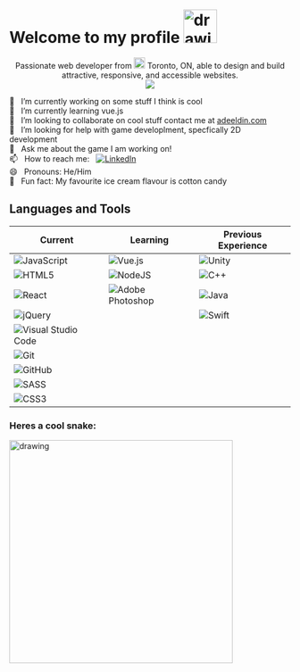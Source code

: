 


<h1>Welcome to my profile 	<img src="https://cliply.co/wp-content/uploads/2019/06/391906110_WAVING_HAND_400px.gif" alt="drawing" width="60" /></h1>


<p align="center">
  Passionate web developer from <img src="https://camo.githubusercontent.com/93381a05450a062f45eca1387507f137128eae742d76de5f1761c43c17df5f2e/68747470733a2f2f7374617469632e647763646e2e6e65742f6373732f666c61672d69636f6e732f666c6167732f3478332f63612e737667" width="20" /> Toronto, ON, able to design and build attractive, responsive, and accessible websites.
  
  <br>
  <img src="https://readme-typing-svg.herokuapp.com?lines=Always+learning+something+new.;Sometimes+I+like+to+design+things.+" />
</p>
  
 🔭 &nbsp; I’m currently working on some stuff I think is cool </br>
 🌱 &nbsp; I’m currently learning vue.js</br>
 👯 &nbsp; I’m looking to collaborate on cool stuff contact me at <a href="https://www.adeeldin.com/">adeeldin.com</a></br>
🤔 &nbsp; I’m looking for help with game developlment, specfically 2D development</br>
💬 &nbsp; Ask me about the game I am working on!</br>
📫 &nbsp; How to reach me: &nbsp; <a href="https://www.linkedin.com/in/adeeldin/">![LinkedIn](https://img.shields.io/badge/linkedin-%230077B5.svg?style=for-the-badge&logo=linkedin&logoColor=white)</a> </br>
 😄 &nbsp; Pronouns: He/Him</br>
🍦 &nbsp; Fun fact: My favourite ice cream flavour is cotton candy </br>

<h2>Languages and Tools</h2>

| Current|Learning|Previous Experience|
| -----------|-----------|-----------|
|  ![JavaScript](https://img.shields.io/badge/javascript-%23323330.svg?style=for-the-badge&logo=javascript&logoColor=%23F7DF1E)| ![Vue.js](https://img.shields.io/badge/vuejs-%2335495e.svg?style=for-the-badge&logo=vuedotjs&logoColor=%234FC08D) | ![Unity](https://img.shields.io/badge/unity-%23000000.svg?style=for-the-badge&logo=unity&logoColor=white)|
|  ![HTML5](https://img.shields.io/badge/html5-%23E34F26.svg?style=for-the-badge&logo=html5&logoColor=white)|   ![NodeJS](https://img.shields.io/badge/node.js-%2343853D.svg?style=for-the-badge&logo=node.js&logoColor=white) | ![C++](https://img.shields.io/badge/c++-%2300599C.svg?style=for-the-badge&logo=c%2B%2B&logoColor=white) |
|  ![React](https://img.shields.io/badge/react-%2320232a.svg?style=for-the-badge&logo=react&logoColor=%2361DAFB)|![Adobe Photoshop](https://img.shields.io/badge/adobephotoshop-%2331A8FF.svg?style=for-the-badge&logo=adobephotoshop&logoColor=white) | ![Java](https://img.shields.io/badge/java-%23ED8B00.svg?style=for-the-badge&logo=java&logoColor=white)|
|  ![jQuery](https://img.shields.io/badge/jquery-%230769AD.svg?style=for-the-badge&logo=jquery&logoColor=white)| | ![Swift](https://img.shields.io/badge/swift-%23FA7343.svg?style=for-the-badge&logo=swift&logoColor=white) |
|  ![Visual Studio Code](https://img.shields.io/badge/VisualStudioCode-0078d7.svg?style=for-the-badge&logo=visual-studio-code&logoColor=white)|
|  ![Git](https://img.shields.io/badge/git-%23F05033.svg?style=for-the-badge&logo=git&logoColor=white)|
|  ![GitHub](https://img.shields.io/badge/github-%23121011.svg?style=for-the-badge&logo=github&logoColor=white)|
|![SASS](https://img.shields.io/badge/SASS-hotpink.svg?style=for-the-badge&logo=SASS&logoColor=white)|
|![CSS3](https://img.shields.io/badge/css3-%231572B6.svg?style=for-the-badge&logo=css3&logoColor=white)|


### Heres a cool snake: 
<img src="heartSnake.gif" alt="drawing" width="400"/>
<!--
**adeeldin72/adeeldin72** is a ✨ _special_ ✨ repository because its `README.md` (this file) appears on your GitHub profile.

Here are some ideas to get you started:

- 🔭 I’m currently working on ...
- 🌱 I’m currently learning ...
- 👯 I’m looking to collaborate on ...
- 🤔 I’m looking for help with ...
- 💬 Ask me about ...
- 📫 How to reach me: ...
- 😄 Pronouns: ...
- ⚡ Fun fact: ...
-->
